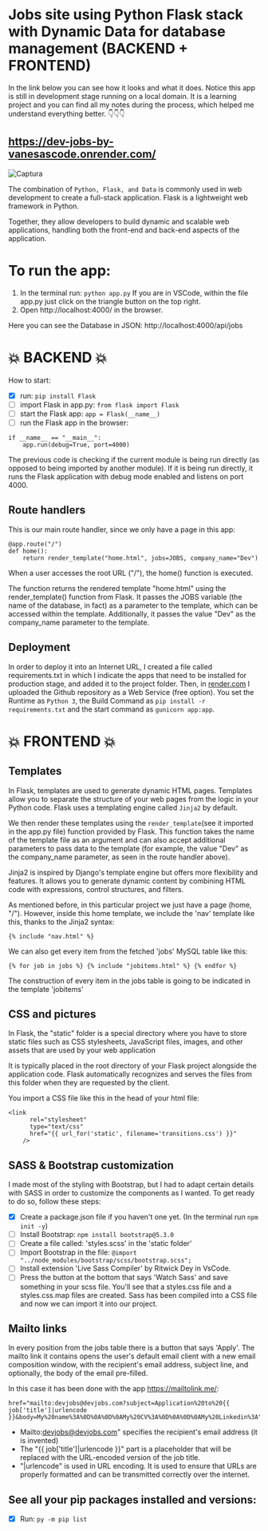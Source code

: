 # Jobs site using Python Flask stack with Dynamic Data for database management (BACKEND + FRONTEND)

In the link below you can see how it looks and what it does. Notice this app is still in development stage running on a local domain. It is a learning project and you can find all my notes during the process, which helped me understand everything better. 👇👇👇

## https://dev-jobs-by-vanesascode.onrender.com/

![Captura](https://github.com/vanesascode/jobs-site-python-flask-mysql-bootstrap/assets/131259155/d4ff4d32-e7f2-4ca2-815f-7bcf6bab9f1b)

The combination of `Python, Flask, and Data` is commonly used in web development to create a full-stack application. Flask is a lightweight web framework in Python.

Together, they allow developers to build dynamic and scalable web applications, handling both the front-end and back-end aspects of the application. 

# To run the app:

1. In the terminal run: `python app.py` If you are in VSCode, within the file app.py just click on the triangle button on the top right.
2. Open http://localhost:4000/ in the browser.

Here you can see the Database in JSON:
http://localhost:4000/api/jobs

# 💥 BACKEND 💥

How to start:

- [x] run: `pip install Flask`
- [ ] import Flask in app.py: `from flask import Flask`
- [ ] start the Flask app: `app = Flask(__name__)`
- [ ] run the Flask app in the browser:

```
if __name__ == "__main__":
    app.run(debug=True, port=4000)
```

The previous code is checking if the current module is being run directly (as opposed to being imported by another module). If it is being run directly, it runs the Flask application with debug mode enabled and listens on port 4000.

## Route handlers

This is our main route handler, since we only have a page in this app:

```
@app.route("/")
def home():
    return render_template("home.html", jobs=JOBS, company_name="Dev")
```

When a user accesses the root URL ("/"), the home() function is executed.

The function returns the rendered template "home.html" using the render_template() function from Flask. It passes the JOBS variable (the name of the database, in fact) as a parameter to the template, which can be accessed within the template. Additionally, it passes the value "Dev" as the company_name parameter to the template.


## Deployment

In order to deploy it into an Internet URL, I created a file called requirements.txt in which I indicate the apps that need to be installed for production stage, and added it to the project folder. Then, in [render.com](https://dashboard.render.com/) I uploaded the Github repository as a Web Service (free option). You set the Runtime as `Python 3`, the Build Command as `pip install -r requirements.txt` and the start command as `gunicorn app:app`.


# 💥 FRONTEND 💥

## Templates

In Flask, templates are used to generate dynamic HTML pages. Templates allow you to separate the structure of your web pages from the logic in your Python code. Flask uses a templating engine called `Jinja2` by default.

We then render these templates using the `render_template`(see it imported in the app.py file) function provided by Flask. This function takes the name of the template file as an argument and can also accept additional parameters to pass data to the template (for example, the value "Dev" as the company_name parameter, as seen in the route handler above).

Jinja2 is inspired by Django's template engine but offers more flexibility and features. It allows you to generate dynamic content by combining HTML code with expressions, control structures, and filters.

As mentioned before, in this particular project we just have a page (home, "/"). However, inside this home template, we include the 'nav' template like this, thanks to the Jinja2 syntax:

`{% include "nav.html" %}`

We can also get every item from the fetched 'jobs' MySQL table like this:

`{% for job in jobs %} {% include "jobitems.html" %} {% endfor %}`

The construction of every item in the jobs table is going to be indicated in the template 'jobitems'

## CSS and pictures

In Flask, the "static" folder is a special directory where you have to store static files such as CSS stylesheets, JavaScript files, images, and other assets that are used by your web application

It is typically placed in the root directory of your Flask project alongside the application code. Flask automatically recognizes and serves the files from this folder when they are requested by the client.

You import a CSS file like this in the head of your html file:

```
<link
      rel="stylesheet"
      type="text/css"
      href="{{ url_for('static', filename='transitions.css') }}"
    />
```

## SASS & Bootstrap customization

I made most of the styling with Bootstrap, but I had to adapt certain details with SASS in order to customize the components as I wanted. To get ready to do so, follow these steps:

- [x] Create a package.json file if you haven't one yet. (In the terminal run `npm init -y`)
- [ ] Install Bootstrap: `npm install bootstrap@5.3.0`
- [ ] Create a file called: 'styles.scss' in the 'static folder'
- [ ] Import Bootstrap in the file: `@import "../node_modules/bootstrap/scss/bootstrap.scss";`
- [ ] Install extension 'Live Sass Compiler' by Ritwick Dey in VsCode.
- [ ] Press the button at the bottom that says 'Watch Sass' and save something in your scss file. You'll see that a styles.css file and a styles.css.map files are created. Sass has been compiled into a CSS file and now we can import it into our project.

## Mailto links

In every position from the jobs table there is a button that says 'Apply'. The mailto link it contains opens the user's default email client with a new email composition window, with the recipient's email address, subject line, and optionally, the body of the email pre-filled.

In this case it has been done with the app https://mailtolink.me/:

```
href="mailto:devjobs@devjobs.com?subject=Application%20to%20{{ job['title']|urlencode }}&body=My%20name%3A%0D%0A%0D%0AMy%20CV%3A%0D%0A%0D%0AMy%20Linkedin%3A"
```

- Mailto:devjobs@devjobs.com" specifies the recipient's email address (it is invented)
- The "{{ job['title']|urlencode }}" part is a placeholder that will be replaced with the URL-encoded version of the job title.
- "|urlencode" is used in URL encoding. It is used to ensure that URLs are properly formatted and can be transmitted correctly over the internet.

## See all your pip packages installed and versions: 

- [x] Run: `py -m pip list`
